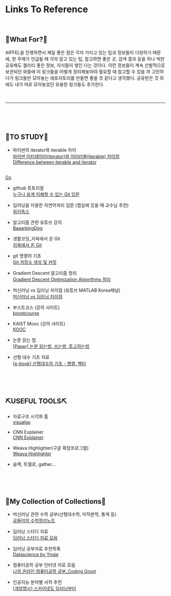 # Links To Reference

<br>

## 📌What For?📌
AIFFEL을 진행하면서 제일 좋은 점은 각자 가지고 있는 팁과 정보들이 다양하기 때문에, 한 주제가 언급될 때 각자 알고 있는 팁, 참고하면 좋은 곳, 검색 결과 등을 하나 씩만 공유해도 퀄리티 좋은 정보, 지식들이 쌓인 다는 것이다.
이런 정보들이 계속 산발적으로 보관되던 와중에 이 링크들을 어떻게 정리해놓아야 필요할 때 참고할 수 있을 까 고민하다가 링크들만 모아놓는 레포지토리를 만들면 좋을 것 같다고 생각했다. 공유받은 것 외에도 내가 따로 모아놓았던 유용한 링크들도 추가한다.
<br><br><br>

---

<br><br><br>

## 📖TO STUDY📖

- 파이썬의 iterator와 iterable 차이<br>
[파이썬 이터레이터(iterator)와 이터러블(iterable) 차이점](https://sikaleo.tistory.com/61)<br>
[Difference between iterable and iterator](https://www.geeksforgeeks.org/python-difference-iterable-iterator/)

<br>
<a href="http://stackoverflow.com" target="_blank">Go</a>

- github 튜토리얼<br>
[누구나 쉽게 이해할 수 있는 Git 입문](https://backlog.com/git-tutorial/kr/stepup/stepup1_1.html)

- 딥러닝을 이용한 자연어처리 입문 (랩실에 있을 때 교수님 추천)<br>
[위키독스](https://wikidocs.net/book/2155)

- 알고리즘 관련 유튜브 강의<br>
[BaaarkingDog](https://www.youtube.com/c/BaaarkingDog/videos)

- 생활코딩_지옥에서 온 Git<br>
[지옥에서 온 Git](https://opentutorials.org/module/2676)

- git 명령어 기초<br>
[Git 저장소 생성 및 커밋](https://ifuwanna.tistory.com/193)

- Gradient Descent 알고리즘 정리<br>
[Gradient Descent Optimization Algorithms 정리](http://shuuki4.github.io/deep%20learning/2016/05/20/Gradient-Descent-Algorithm-Overview.html)

- 머신러닝 vs 딥러닝 차이점 (유튜브 MATLAB Korea채널)<br>
[머신러닝 vs 딥러닝 차이점](https://www.youtube.com/watch?v=8A5zGR66pWw&ab_channel=MATLABKorea)

- 부스트코스 (강의 사이트)<br>
[boostcourse](https://www.boostcourse.org/)

- KAIST Mooc (강의 사이트)<br>
[KOOC](https://kaist.edwith.org/)

- 논문 읽는 법<br>
[[Paper] 논문 읽는법, 쓰는법, 투고하는법](https://theorydb.github.io/dev/2019/08/27/dev-papertomath-paper-io/)

- 선형 대수 기초 자료<br>
[[e-book] 선형대수의 기초 - 행렬, 벡터 ](https://blog.daum.net/eigenvalue/10856412)

<br><br><br>

## ⛏USEFUL TOOLS⛏

- 자료구조 시각화 툴<br>
[visualgo](https://visualgo.net/en/heap?slide=1)

- CNN Explainer<br>
[CNN Explainer](https://poloclub.github.io/cnn-explainer/)

- Weava Highlighter(구글 확장프로그램)<br>
[Weava Highlighter](https://chrome.google.com/webstore/detail/weava-highlighter-pdf-web/cbnaodkpfinfiipjblikofhlhlcickei)

- 슬랙, 트렐로, gather...


<br><br><br>

## 📂My Collection of Collections📂

- 머신러닝 관련 수학 공부(선형대수학, 미적분학, 통계 등)<br>
[공돌이의 수학정리노트](https://angeloyeo.github.io/2020/09/07/basic_vector_operation.html)

- 딥러닝 스터디 자료<br>
[딥러닝 스터디 자료 모음](https://bbongcol.github.io/deep-learning-bookmarks/)

- 딥러닝 공부자료 추천목록<br>
[Datascience by Yngie](https://yngie-c.github.io/daily/2020/11/15/have_studied/)

- 컴퓨터공학 공부 인터넷 자료 모음<br>
[나의 온라인 컴퓨터공학 공부_Coding Groot](https://coding-groot.tistory.com/93)

- 인공지능 분야별 서적 추천<br>
[[개앞맵시] 스카이넷도 딥러닝부터](https://www.mindmeister.com/ko/812276967/_?fullscreen=1#)



